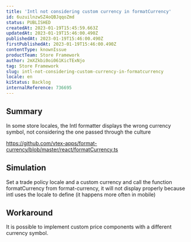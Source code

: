 ```yaml
---
title: 'Intl not considering custom currency in formatCurrency'
id: 6uzuilnzwSZ4oQBJqqoZmd
status: PUBLISHED
createdAt: 2023-01-19T15:45:59.663Z
updatedAt: 2023-01-19T15:46:00.490Z
publishedAt: 2023-01-19T15:46:00.490Z
firstPublishedAt: 2023-01-19T15:46:00.490Z
contentType: knownIssue
productTeam: Store Framework
author: 2mXZkbi0oi061KicTExNjo
tag: Store Framework
slug: intl-not-considering-custom-currency-in-formatcurrency
locale: en
kiStatus: Backlog
internalReference: 736695
---
```


## Summary



In some store locales, the Intl formatter displays the wrong currency symbol, not considering the one passed through the culture


https://github.com/vtex-apps/format-currency/blob/master/react/formatCurrency.ts


##

## Simulation


Set a trade policy locale and a custom currency and call the function formatCurrency from format-currency, it will not display properly because intl uses the locale to define (it happens more often in mobile)


##

## Workaround


It is possible to implement custom price components with a different currency symbol.

